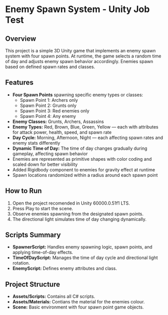 # Enemy Spawn System - Unity Job Test

## Overview
This project is a simple 3D Unity game that implements an enemy spawn system with four spawn points. At runtime, the game selects a random time of day and adjusts enemy spawn behavior accordingly. Enemies spawn based on defined spawn rates and classes.

## Features
- **Four Spawn Points** spawning specific enemy types or classes:
  - Spawn Point 1: Archers only
  - Spawn Point 2: Grunts only
  - Spawn Point 3: Red enemies only
  - Spawn Point 4: Any enemy
- **Enemy Classes:** Grunts, Archers, Assassins
- **Enemy Types:** Red, Brown, Blue, Green, Yellow — each with attributes for attack power, health, speed, and spawn rate
- **Day Cycle:** Morning, Afternoon, Night — each affecting spawn rates and enemy stats differently
- **Dynamic Time of Day:** The time of day changes gradually during gameplay, affecting spawn behavior
- Enemies are represented as primitive shapes with color coding and scaled down for better visibility
- Added Rigidbody component to enemies for gravity effect at runtime
- Spawn locations randomized within a radius around each spawn point

## How to Run
1. Open the project recomended in Unity 60000.0.51f1 LTS.
2. Press Play to start the scene.
3. Observe enemies spawning from the designated spawn points.
4. The directional light simulates time of day changing dynamically.

## Scripts Summary
- **SpawnerScript:** Handles enemy spawning logic, spawn points, and applying time-of-day effects.
- **TimeOfDayScript:** Manages the time of day cycle and directional light rotation.
- **EnemyScript:** Defines enemy attributes and class.

## Project Structure
- **Assets/Scripts:** Contains all C# scripts.
- **Assets/Materials:** Contians the material for the enemies colour.
- **Scene:** Basic environment with four spawn point game objects.

